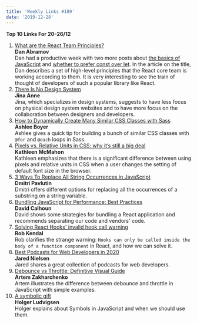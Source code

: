 ```yaml
---
title: 'Weekly Links #189'
date: '2019-12-28'
---
```


**Top 10 Links For 20-26/12**

1. [What are the React Team Principles?](https://react.christmas/2019/24)  
   **Dan Abramov**  
   Dan had a productive week with two more posts about [the basics of JavaScript](https://overreacted.io/what-is-javascript-made-of/) and [whether to prefer const over let](https://overreacted.io/on-let-vs-const/). In the article on the title, Dan describes a set of high-level principles that the React core team is working according to them. It is very interesting to see the train of thought of developers of such a popular library like React.
2. [There Is No Design System](https://24ways.org/2019/there-is-no-design-system/)  
   **Jina Anne**  
   Jina, which specializes in design systems, suggests to have less focus on physical design system websites and to have more focus on the collaboration between designers and developers.
3. [How to Dynamically Create Many Similar CSS Classes with Sass](https://ashleemboyer.com/how-to-dynamically-create-many-similar-css-classes-with-sass)  
   **Ashlee Boyer**  
   Ashlee gives a quick tip for building a bunch of similar CSS classes with `@for` and `@each` loops in Sass.
4. [Pixels vs. Relative Units in CSS: why it’s still a big deal](https://www.24a11y.com/2019/pixels-vs-relative-units-in-css-why-its-still-a-big-deal)  
   **Kathleen McMahon**  
   Kathleen emphasizes that there is a significant difference between using pixels and relative units in CSS when a user changes the setting of default font size in the browser.
5. [3 Ways To Replace All String Occurrences in JavaScript](https://dmitripavlutin.com/replace-all-string-occurrences-javascript/)  
   **Dmitri Pavlutin**  
   Dmitri offers different options for replacing all the occurrences of a substring on a string variable.
6. [Bundling JavaScript for Performance: Best Practices](https://calendar.perfplanet.com/2019/bundling-javascript-for-performance-best-practices/)  
   **David Calhoun**  
   David shows some strategies for bundling a React application and recommends separating our code and vendors' code.
7. [Solving React Hooks' invalid hook call warning](https://robkendal.co.uk/blog/2019-12-22-solving-react-hooks-invalid-hook-call-warning/)  
   **Rob Kendal**  
   Rob clarifies the strange warning: `Hooks can only be called inside the body of a function component` in React, and how we can solve it.
8. [Best Podcasts for Web Developers in 2020](https://dev.to/nielsenjared/best-podcasts-for-web-developers-in-2020-49m3)  
   **Jared Nielsen**  
   Jared shares a great collection of podcasts for web developers.
9. [Debounce vs Throttle: Definitive Visual Guide](https://redd.one/blog/debounce-vs-throttle)  
   **Artem Zakharchenko**  
   Artem illustrates the difference between debounce and throttle in JavaScript with simple examples.
10. [A symbolic gift](https://javascript.christmas/2019/20)  
    **Holger Ludvigsen**  
    Holger explains about Symbols in JavaScript and when we should use them.

